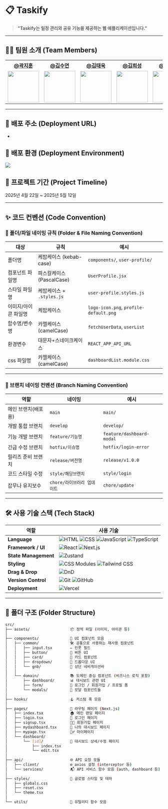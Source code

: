 # 📋 Taskify
> **"Taskify는 일정 관리와 공유 기능을 제공하는 웹 애플리케이션입니다."**

---

## 🧑‍💻 팀원 소개 (Team Members)

<table>
  <tr>
    <th><a href="https://github.com/jihoon135">@곽지훈</a></th>
    <th><a href="https://github.com/ramong26">@김수연</a></th>
    <th><a href="https://github.com/dkozowlk">@김태욱</a></th>
    <th><a href="https://github.com/huiseong29">@김희성</a></th>
    <th><a href="https://github.com/Parkchanyoung0710">@박찬영</a></th>
  </tr>
  <tr>
    <td><img src="https://avatars.githubusercontent.com/u/100752796?v=4" width="100"></td>
    <td><img src="https://avatars.githubusercontent.com/u/192767726?v=4" width="100"></td>
    <td><img src="https://avatars.githubusercontent.com/u/56295839?v=4" width="100"></td>
    <td><img src="https://avatars.githubusercontent.com/u/175691313?v=4" width="100"></td>
    <td><img src="https://avatars.githubusercontent.com/u/120624055?v=4" width="100"></td>
  </tr>
</table>

---

## 🔗 배포 주소 (Deployment URL)
- 

## 🚀 배포 환경 (Deployment Environment)
<img src="https://img.shields.io/badge/Vercel-000000?style=flat-square&logo=Vercel&logoColor=white">

## 📅 프로젝트 기간 (Project Timeline)
2025년 4월 22일 ~ 2025년 5월 12일

---

## ✨ 코드 컨벤션 (Code Convention)

### 📁 폴더/파일 네이밍 규칙 (Folder & File Naming Convention)

| **대상** | **규칙** | **예시** |
|---|---|---|
| 폴더명 | 케밥케이스 (kebab-case) | `components/`, `user-profile/` |
| 컴포넌트 파일명 | 파스칼케이스 (PascalCase) | `UserProfile.jsx` |
| 스타일 파일명 | 케밥케이스 + `.styles.js` | `user-profile.styles.js` |
| 이미지/아이콘 파일명 | 케밥케이스 | `logo-icon.png`, `profile-default.png` |
| 함수명/변수명 | 카멜케이스 (camelCase) | `fetchUserData`, `userList` |
| 환경변수 | 대문자+스네이크케이스 | `REACT_APP_API_URL` |
| css 파일명 | 카멜케이스 (camelCase) | `dashboardList.module.css` |
---

### 🌿 브랜치 네이밍 컨벤션 (Branch Naming Convention)

| 역할 | 네이밍 | 예시 |
|---|---|---|
| 메인 브랜치(배포용) | `main` | `main/` |
| 개발 통합 브랜치 | `develop` | `develop/` |
| 기능 개발 브랜치 | `feature/기능명` | `feature/dashboard-modal` |
| 긴급 수정 브랜치 | `hotfix/이슈명` | `hotfix/login-error` |
| 릴리즈 준비 브랜치 | `release/버전명` | `release/v1.0.0` |
| 코드 스타일 수정 | `style/해당브랜치` | `style/login` |
| 잡무나 유지보수 | `chore/라이브러리 업데이트` | `chore/update` |  
---

## 🛠️ 사용 기술 스택 (Tech Stack)

| 역할 | 사용 기술 |
|----------|-----------|
| **Language** | ![HTML](https://img.shields.io/badge/HTML-E34F26?style=flat&logo=html5&logoColor=white) ![CSS](https://img.shields.io/badge/CSS-1572B6?style=flat&logo=css3&logoColor=white) ![JavaScript](https://img.shields.io/badge/JavaScript-F7DF1E?style=flat&logo=javascript&logoColor=black) ![TypeScript](https://img.shields.io/badge/TypeScript-3178C6?style=flat&logo=typescript&logoColor=white) |
| **Framework / UI** | ![React](https://img.shields.io/badge/React-61DAFB?style=flat&logo=react&logoColor=black) ![Next.js](https://img.shields.io/badge/Next.js-000000?style=flat&logo=next.js&logoColor=white) |
| **State Management** | ![Zustand](https://img.shields.io/badge/Zustand-000000?style=flat&logo=Zustand&logoColor=white&labelColor=orange) |
| **Styling** | ![CSS Modules](https://img.shields.io/badge/CSS%20Modules-000000?style=flat&logo=css3&logoColor=white) ![Tailwind CSS](https://img.shields.io/badge/TailwindCSS-06B6D4?style=flat&logo=tailwindcss&logoColor=white) |
| **Drag & Drop** | ![DnD](https://img.shields.io/badge/Drag_&_Drop_UI-6E40C9?style=flat&logo=framer&logoColor=white) |
| **Version Control** | ![Git](https://img.shields.io/badge/Git-F05032?style=flat&logo=git&logoColor=white) ![GitHub](https://img.shields.io/badge/GitHub-181717?style=flat&logo=github&logoColor=white) |
| **Deployment** | ![Vercel](https://img.shields.io/badge/Vercel-000000?style=flat-square&logo=Vercel&logoColor=white")


---

## 📂 폴더 구조 (Folder Structure)

```bash
src/
├── assets/                  📦 정적 파일 (이미지, 아이콘 등)
│
├── components/              🧩 UI 컴포넌트 모음
│   ├── common/              🛠️ 공통으로 사용하는 재사용 컴포넌트
│   │   ├── input.tsx        ✏️ 인풋 필드
│   │   ├── button/          🔘 버튼 UI
│   │   ├── card/            📇 카드 컴포넌트
│   │   ├── dropdown/        🔽 드롭다운 UI
│   │   └── gnb/             🧭 상단 네비게이션바
│   │
│   └── domain/              📚 도메인 중심 컴포넌트 (비즈니스 로직 포함)
│       ├── dashboard/       📊 대시보드 관련 UI
│       ├── form/            📝 로그인 / 회원가입 / 프로필 폼
│       └── modals/          💬 모달 컴포넌트들
│
├── hooks/                   🪝 커스텀 훅 모음
│
├── pages/                   📄 라우팅 페이지 (Next.js)
│   ├── index.tsx            🏠 메인 랜딩 페이지
│   ├── login.tsx            🔐 로그인 페이지
│   ├── signup.tsx           🧑‍💻 회원가입 페이지
│   ├── mydashboard.tsx      📂 나의 대시보드 페이지
│   ├── mypage.tsx           🙋‍♂️ 마이페이지
│   └── dashboard/
│       └── [id]/            🧱 대시보드 상세/수정 페이지
│           ├── index.tsx
│           └── edit.tsx
│
├── api/                     🌐 API 요청 모듈
│   ├── client/              ⚙️ axios 설정 (interceptor 등)
│   └── services/            📬 API 서비스 함수 모음 (auth, dashboard 등)
│
├── styles/                  🎨 글로벌 스타일 및 테마
│   ├── globals.css
│   ├── reset.css
│   └── theme.tsx
│
└── utils/                   🧠 유틸리티 함수 모음


